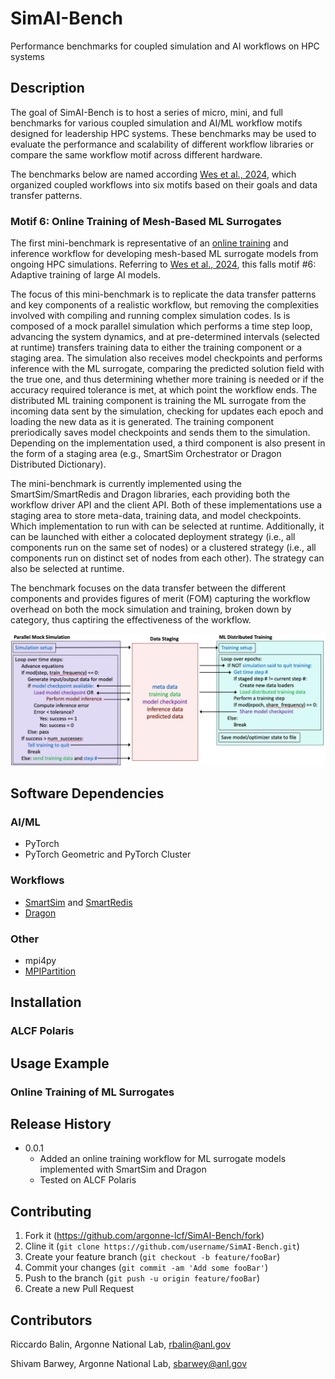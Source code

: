 # SimAI-Bench
Performance benchmarks for coupled simulation and AI workflows on HPC systems



## Description

The goal of SimAI-Bench is to host a series of micro, mini, and full benchmarks for various coupled simulation and AI/ML workflow motifs designed for leadership HPC systems.
These benchmarks may be used to evaluate the performance and scalability of different workflow libraries or compare the same workflow motif across different hardware.

The benchmarks below are named according [Wes et al., 2024](https://arxiv.org/pdf/2406.14315), which organized coupled workflows into six motifs based on their goals and data transfer patterns. 

### Motif 6: Online Training of Mesh-Based ML Surrogates

The first mini-benchmark is representative of an [online training](./src/online_training) and inference workflow for developing mesh-based ML surrogate models from ongoing HPC simulations.
Referring to [Wes et al., 2024](https://arxiv.org/pdf/2406.14315), this falls motif #6: Adaptive training of large AI models. 

The focus of this mini-benchmark is to replicate the data transfer patterns and key components of a realistic workflow, but removing the complexities involved with compiling and running complex simulation codes. 
Is is composed of a mock parallel simulation which performs a time step loop, advancing the system dynamics, and at pre-determined intervals (selected at runtime) transfers training data to either the training component or a staging area. The simulation also receives model checkpoints and performs inference with the ML surrogate, comparing the predicted solution field with the true one, and thus determining whether more training is needed or if the accuracy required tolerance is met, at which point the workflow ends.
The distributed ML training component is training the ML surrogate from the incoming data sent by the simulation, checking for updates each epoch and loading the new data as it is generated. The training component preriodically saves model checkpoints and sends them to the simulation.
Depending on the implementation used, a third component is also present in the form of a staging area (e.g., SmartSim Orchestrator or Dragon Distributed Dictionary). 

The mini-benchmark is currently implemented using the SmartSim/SmartRedis and Dragon libraries, each providing both the workflow driver API and the client API. Both of these implementations use a staging area to store meta-data, training data, and model checkpoints. Which implementation to run with can be selected at runtime.
Additionally, it can be launched with either a colocated deployment strategy (i.e., all components run on the same set of nodes) or a clustered strategy (i.e., all components run on distinct set of nodes from each other). The strategy can also be selected at runtime.

The benchmark focuses on the data transfer between the different components and provides figures of merit (FOM) capturing the workflow overhead on both the mock simulation and training, broken down by category, thus captiring the effectiveness of the workflow.

![](utils/surrogate_workflow.png)



## Software Dependencies

### AI/ML

* PyTorch
* PyTorch Geometric and PyTorch Cluster

### Workflows

* [SmartSim](https://github.com/CrayLabs/SmartSim) and [SmartRedis](https://github.com/CrayLabs/SmartRedis)
* [Dragon](https://github.com/DragonHPC/dragon)

### Other

* mpi4py
* [MPIPartition](https://github.com/ArgonneCPAC/MPIPartition)


## Installation

### ALCF Polaris


## Usage Example

### Online Training of ML Surrogates


## Release History

* 0.0.1
    * Added an online training workflow for ML surrogate models implemented with SmartSim and Dragon
    * Tested on ALCF Polaris


## Contributing

1. Fork it (<https://github.com/argonne-lcf/SimAI-Bench/fork>)
2. Cline it (`git clone https://github.com/username/SimAI-Bench.git`)
2. Create your feature branch (`git checkout -b feature/fooBar`)
3. Commit your changes (`git commit -am 'Add some fooBar'`)
4. Push to the branch (`git push -u origin feature/fooBar`)
5. Create a new Pull Request


## Contributors

Riccardo Balin, Argonne National Lab, rbalin@anl.gov

Shivam Barwey, Argonne National Lab, sbarwey@anl.gov







